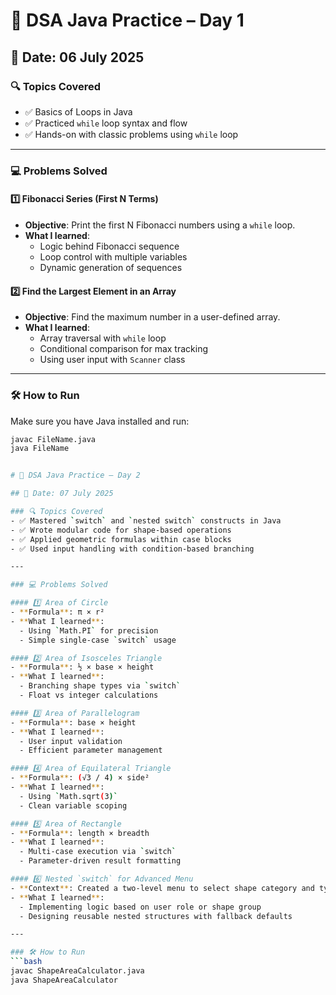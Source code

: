 # 🧠 DSA Java Practice – Day 1

## 📅 Date: 06 July 2025

### 🔍 Topics Covered
- ✅ Basics of Loops in Java
- ✅ Practiced `while` loop syntax and flow
- ✅ Hands-on with classic problems using `while` loop

---

### 💻 Problems Solved

#### 1️⃣ Fibonacci Series (First N Terms)
- **Objective**: Print the first N Fibonacci numbers using a `while` loop.
- **What I learned**:
  - Logic behind Fibonacci sequence
  - Loop control with multiple variables
  - Dynamic generation of sequences

#### 2️⃣ Find the Largest Element in an Array
- **Objective**: Find the maximum number in a user-defined array.
- **What I learned**:
  - Array traversal with `while` loop
  - Conditional comparison for max tracking
  - Using user input with `Scanner` class

---

### 🛠 How to Run
Make sure you have Java installed and run:
```bash
javac FileName.java
java FileName


# 🧠 DSA Java Practice – Day 2

## 📅 Date: 07 July 2025

### 🔍 Topics Covered
- ✅ Mastered `switch` and `nested switch` constructs in Java
- ✅ Wrote modular code for shape-based operations
- ✅ Applied geometric formulas within case blocks
- ✅ Used input handling with condition-based branching

---

### 💻 Problems Solved

#### 1️⃣ Area of Circle
- **Formula**: π × r²
- **What I learned**:
  - Using `Math.PI` for precision
  - Simple single-case `switch` usage

#### 2️⃣ Area of Isosceles Triangle
- **Formula**: ½ × base × height
- **What I learned**:
  - Branching shape types via `switch`
  - Float vs integer calculations

#### 3️⃣ Area of Parallelogram
- **Formula**: base × height
- **What I learned**:
  - User input validation
  - Efficient parameter management

#### 4️⃣ Area of Equilateral Triangle
- **Formula**: (√3 / 4) × side²
- **What I learned**:
  - Using `Math.sqrt(3)`
  - Clean variable scoping

#### 5️⃣ Area of Rectangle
- **Formula**: length × breadth
- **What I learned**:
  - Multi-case execution via `switch`
  - Parameter-driven result formatting

#### 6️⃣ Nested `switch` for Advanced Menu
- **Context**: Created a two-level menu to select shape category and type
- **What I learned**:
  - Implementing logic based on user role or shape group
  - Designing reusable nested structures with fallback defaults

---

### 🛠 How to Run
```bash
javac ShapeAreaCalculator.java
java ShapeAreaCalculator
